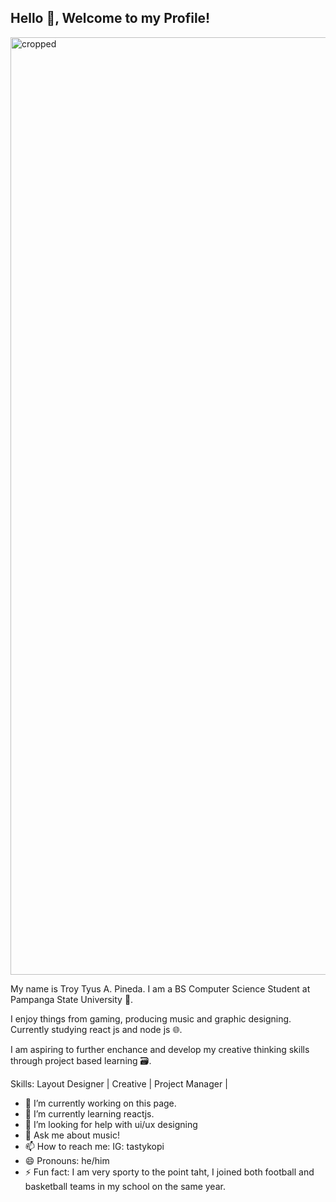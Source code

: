 ## Hello 👋, Welcome to my Profile!


<img width="4000" height="1500" alt="cropped" src="https://github.com/user-attachments/assets/88c6e4d1-ca68-4134-9fba-f22e2fee3d11" />


My name is Troy Tyus A. Pineda. I am a BS Computer Science Student at Pampanga State University 💾.

I enjoy things from gaming, producing music and graphic designing. Currently studying react js and node js 🌐. 

I am aspiring to further enchance and develop my creative thinking skills through project based learning 🗃️.

Skills:
Layout Designer | Creative | Project Manager | 


- 🔭 I’m currently working on this page.
- 🌱 I’m currently learning reactjs.
- 🤔 I’m looking for help with ui/ux designing
- 💬 Ask me about music!
- 📫 How to reach me: IG: tastykopi 
- 😄 Pronouns: he/him
- ⚡ Fun fact: I am very sporty to the point taht, I joined both football and basketball teams in my school on the same year.

